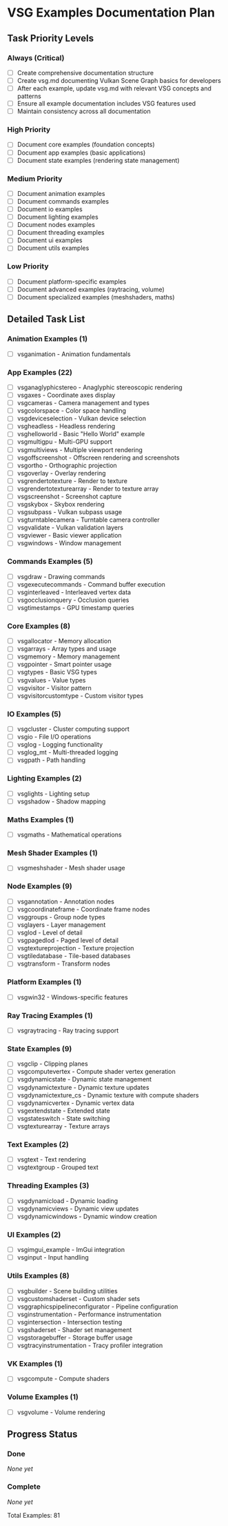 # VSG Examples Documentation Plan

## Task Priority Levels

### Always (Critical)
- [ ] Create comprehensive documentation structure
- [ ] Create vsg.md documenting Vulkan Scene Graph basics for developers
- [ ] After each example, update vsg.md with relevant VSG concepts and patterns
- [ ] Ensure all example documentation includes VSG features used
- [ ] Maintain consistency across all documentation

### High Priority
- [ ] Document core examples (foundation concepts)
- [ ] Document app examples (basic applications)
- [ ] Document state examples (rendering state management)

### Medium Priority
- [ ] Document animation examples
- [ ] Document commands examples
- [ ] Document io examples
- [ ] Document lighting examples
- [ ] Document nodes examples
- [ ] Document threading examples
- [ ] Document ui examples
- [ ] Document utils examples

### Low Priority
- [ ] Document platform-specific examples
- [ ] Document advanced examples (raytracing, volume)
- [ ] Document specialized examples (meshshaders, maths)

## Detailed Task List

### Animation Examples (1)
- [ ] vsganimation - Animation fundamentals

### App Examples (22)
- [ ] vsganaglyphicstereo - Anaglyphic stereoscopic rendering
- [ ] vsgaxes - Coordinate axes display
- [ ] vsgcameras - Camera management and types
- [ ] vsgcolorspace - Color space handling
- [ ] vsgdeviceselection - Vulkan device selection
- [ ] vsgheadless - Headless rendering
- [ ] vsghelloworld - Basic "Hello World" example
- [ ] vsgmultigpu - Multi-GPU support
- [ ] vsgmultiviews - Multiple viewport rendering
- [ ] vsgoffscreenshot - Offscreen rendering and screenshots
- [ ] vsgortho - Orthographic projection
- [ ] vsgoverlay - Overlay rendering
- [ ] vsgrendertotexture - Render to texture
- [ ] vsgrendertotexturearray - Render to texture array
- [ ] vsgscreenshot - Screenshot capture
- [ ] vsgskybox - Skybox rendering
- [ ] vsgsubpass - Vulkan subpass usage
- [ ] vsgturntablecamera - Turntable camera controller
- [ ] vsgvalidate - Vulkan validation layers
- [ ] vsgviewer - Basic viewer application
- [ ] vsgwindows - Window management

### Commands Examples (5)
- [ ] vsgdraw - Drawing commands
- [ ] vsgexecutecommands - Command buffer execution
- [ ] vsginterleaved - Interleaved vertex data
- [ ] vsgocclusionquery - Occlusion queries
- [ ] vsgtimestamps - GPU timestamp queries

### Core Examples (8)
- [ ] vsgallocator - Memory allocation
- [ ] vsgarrays - Array types and usage
- [ ] vsgmemory - Memory management
- [ ] vsgpointer - Smart pointer usage
- [ ] vsgtypes - Basic VSG types
- [ ] vsgvalues - Value types
- [ ] vsgvisitor - Visitor pattern
- [ ] vsgvisitorcustomtype - Custom visitor types

### IO Examples (5)
- [ ] vsgcluster - Cluster computing support
- [ ] vsgio - File I/O operations
- [ ] vsglog - Logging functionality
- [ ] vsglog_mt - Multi-threaded logging
- [ ] vsgpath - Path handling

### Lighting Examples (2)
- [ ] vsglights - Lighting setup
- [ ] vsgshadow - Shadow mapping

### Maths Examples (1)
- [ ] vsgmaths - Mathematical operations

### Mesh Shader Examples (1)
- [ ] vsgmeshshader - Mesh shader usage

### Node Examples (9)
- [ ] vsgannotation - Annotation nodes
- [ ] vsgcoordinateframe - Coordinate frame nodes
- [ ] vsggroups - Group node types
- [ ] vsglayers - Layer management
- [ ] vsglod - Level of detail
- [ ] vsgpagedlod - Paged level of detail
- [ ] vsgtextureprojection - Texture projection
- [ ] vsgtiledatabase - Tile-based databases
- [ ] vsgtransform - Transform nodes

### Platform Examples (1)
- [ ] vsgwin32 - Windows-specific features

### Ray Tracing Examples (1)
- [ ] vsgraytracing - Ray tracing support

### State Examples (9)
- [ ] vsgclip - Clipping planes
- [ ] vsgcomputevertex - Compute shader vertex generation
- [ ] vsgdynamicstate - Dynamic state management
- [ ] vsgdynamictexture - Dynamic texture updates
- [ ] vsgdynamictexture_cs - Dynamic texture with compute shaders
- [ ] vsgdynamicvertex - Dynamic vertex data
- [ ] vsgextendstate - Extended state
- [ ] vsgstateswitch - State switching
- [ ] vsgtexturearray - Texture arrays

### Text Examples (2)
- [ ] vsgtext - Text rendering
- [ ] vsgtextgroup - Grouped text

### Threading Examples (3)
- [ ] vsgdynamicload - Dynamic loading
- [ ] vsgdynamicviews - Dynamic view updates
- [ ] vsgdynamicwindows - Dynamic window creation

### UI Examples (2)
- [ ] vsgimgui_example - ImGui integration
- [ ] vsginput - Input handling

### Utils Examples (8)
- [ ] vsgbuilder - Scene building utilities
- [ ] vsgcustomshaderset - Custom shader sets
- [ ] vsggraphicspipelineconfigurator - Pipeline configuration
- [ ] vsginstrumentation - Performance instrumentation
- [ ] vsgintersection - Intersection testing
- [ ] vsgshaderset - Shader set management
- [ ] vsgstoragebuffer - Storage buffer usage
- [ ] vsgtracyinstrumentation - Tracy profiler integration

### VK Examples (1)
- [ ] vsgcompute - Compute shaders

### Volume Examples (1)
- [ ] vsgvolume - Volume rendering

## Progress Status

### Done
_None yet_

### Complete
_None yet_

Total Examples: 81